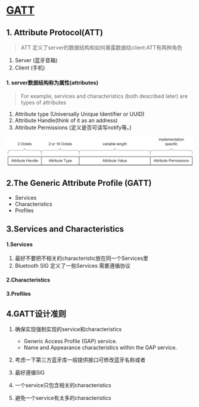 # [GATT](https://www.novelbits.io/bluetooth-gatt-services-characteristics/)


## 1. Attribute Protocol(ATT)
> ATT 定义了server的数据结构和如何暴露数据给client:ATT有两种角色

1. Server (蓝牙音箱)
2. Client (手机)

#### 1. server数据结构称为属性(attributes)
> For example, services and characteristics (both described later) are types of attributes

1. Attribute type (Universally Unique Identifier or UUID)
2. Attribute Handle(think of it as an address)
3. Attribute Permissions (定义是否可读写notify等。)

![](./1.png)

## 2.The Generic Attribute Profile (GATT)

- Services
- Characteristics
- Profiles

## 3.Services and Characteristics

#### 1.Services
1. 最好不要把不相关的characteristic放在同一个Services里
2. Bluetooth SIG 定义了一些Services 需要遵循协议

#### 2.Characteristics
#### 3.Profiles


## 4.GATT设计准则
1. 确保实现强制实现的service和characteristics
	- Generic Access Profile (GAP) service.
	- Name and Appearance characteristics within the GAP service.

2. 考虑一下第三方蓝牙库一般提供接口可修改蓝牙名称或者
3. 最好遵循SIG
4. 一个service只包含相关的characteristics
5. 避免一个service有太多的characteristics

